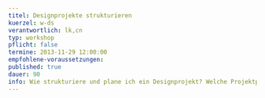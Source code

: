 ```yaml
---
titel: Designprojekte strukturieren
kuerzel: w-ds
verantwortlich: lk,cn
typ: workshop
pflicht: false
termine: 2013-11-29 12:00:00
empfohlene-voraussetzungen: 
published: true
dauer: 90
info: Wie strukturiere und plane ich ein Designprojekt? Welche Projektphasen gibt es und welche Funktion haben sie? Wie kann ein Designprojekt kalkuliert werden?
---
```



